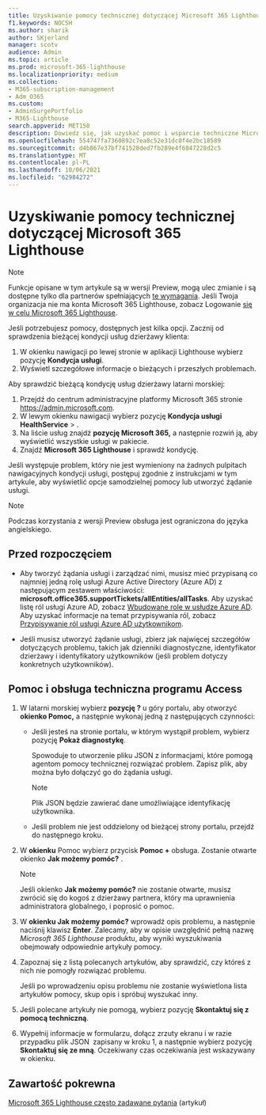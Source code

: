 ```yaml
---
title: Uzyskiwanie pomocy technicznej dotyczącej Microsoft 365 Lighthouse
f1.keywords: NOCSH
ms.author: sharik
author: SKjerland
manager: scotv
audience: Admin
ms.topic: article
ms.prod: microsoft-365-lighthouse
ms.localizationpriority: medium
ms.collection:
- M365-subscription-management
- Adm_O365
ms.custom:
- AdminSurgePortfolio
- M365-Lighthouse
search.appverid: MET150
description: Dowiedz się, jak uzyskać pomoc i wsparcie techniczne Microsoft 365 Lighthouse, aby uzyskać pomoc techniczną dla dostawców usług zarządzanych (MSP, Managed Service Providers).
ms.openlocfilehash: 554747fa7360892c7ea8c52e31dc0f4e2bc18589
ms.sourcegitcommit: d4b867e37bf741528ded7fb289e4f6847228d2c5
ms.translationtype: MT
ms.contentlocale: pl-PL
ms.lasthandoff: 10/06/2021
ms.locfileid: "62984272"
---
```

# <a name="get-help-and-support-for-microsoft-365-lighthouse"></a>Uzyskiwanie pomocy technicznej dotyczącej Microsoft 365 Lighthouse 

> [!NOTE]
> Funkcje opisane w tym artykule są w wersji Preview, mogą ulec zmianie i są dostępne tylko dla partnerów spełniających [te wymagania](m365-lighthouse-requirements.md). Jeśli Twoja organizacja nie ma konta Microsoft 365 Lighthouse, zobacz Logowanie [się w celu Microsoft 365 Lighthouse](m365-lighthouse-sign-up.md).

Jeśli potrzebujesz pomocy, dostępnych jest kilka opcji. Zacznij od sprawdzenia bieżącej kondycji usług dzierżawy klienta:

1. W okienku nawigacji po lewej stronie w aplikacji Lighthouse wybierz pozycję **Kondycja usługi**.
2. Wyświetl szczegółowe informacje o bieżących i przeszłych problemach.

Aby sprawdzić bieżącą kondycję usług dzierżawy latarni morskiej:

1. Przejdź do centrum administracyjne platformy Microsoft 365 stronie <a href="https://go.microsoft.com/fwlink/p/?linkid=2024339" target="_blank">https://admin.microsoft.com</a>.
2. W lewym okienku nawigacji wybierz pozycję **Kondycja usługi HealthService** > .
3. Na liście usług znajdź **pozycję Microsoft 365,** a następnie rozwiń ją, aby wyświetlić wszystkie usługi w pakiecie.
4. Znajdź **Microsoft 365 Lighthouse** i sprawdź kondycję.

Jeśli występuje problem, który nie jest wymieniony na żadnych pulpitach nawigacyjnych kondycji usługi, postępuj zgodnie z instrukcjami w tym artykule, aby wyświetlić opcje samodzielnej pomocy lub utworzyć żądanie usługi.

> [!NOTE]
> Podczas korzystania z wersji Preview obsługa jest ograniczona do języka angielskiego.

## <a name="before-you-begin"></a>Przed rozpoczęciem

- Aby tworzyć żądania usługi i zarządzać nimi, musisz mieć przypisaną co najmniej jedną rolę usługi Azure Active Directory (Azure AD) z następującym zestawem właściwości: **microsoft.office365.supportTickets/allEntities/allTasks**. Aby uzyskać listę ról usługi Azure AD, zobacz [Wbudowane role w usłudze Azure AD](/azure/active-directory/roles/permissions-reference). Aby uzyskać informacje na temat przypisywania ról, zobacz [Przypisywanie ról usługi Azure AD użytkownikom](/azure/active-directory/roles/manage-roles-portal).

- Jeśli musisz utworzyć żądanie usługi, zbierz jak najwięcej szczegółów dotyczących problemu, takich jak dzienniki diagnostyczne, identyfikator dzierżawy i identyfikatory użytkowników (jeśli problem dotyczy konkretnych użytkowników).

## <a name="access-help-and-support"></a>Pomoc i obsługa techniczna programu Access

1.  W latarni morskiej wybierz **pozycję ?** u góry portalu, aby otworzyć **okienko Pomoc,** a następnie wykonaj jedną z następujących czynności:
    
    -  Jeśli jesteś na stronie portalu, w którym wystąpił problem, wybierz pozycję **Pokaż diagnostykę**.

        Spowoduje to utworzenie pliku JSON z informacjami, które pomogą agentom pomocy technicznej rozwiązać problem. Zapisz plik, aby można było dołączyć go do żądania usługi.

        > [!NOTE]
        > Plik JSON będzie zawierać dane umożliwiające identyfikację użytkownika.

    -  Jeśli problem nie jest oddzielony od bieżącej strony portalu, przejdź do następnego kroku.

2.  W **okienku** Pomoc wybierz przycisk **Pomoc +** obsługa. Zostanie otwarte okienko **Jak możemy pomóc?** .

    > [!NOTE]
    > Jeśli okienko **Jak możemy pomóc?** nie zostanie otwarte, musisz zwrócić się do kogoś z dzierżawy partnera, który ma uprawnienia administratora globalnego, i poprosić o pomoc.

3.  W **okienku Jak możemy pomóc?** wprowadź opis problemu, a następnie naciśnij klawisz **Enter**. Zalecamy, aby w opisie uwzględnić pełną nazwę *Microsoft 365 Lighthouse* produktu, aby wyniki wyszukiwania obejmowały odpowiednie artykuły pomocy.

4.  Zapoznaj się z listą polecanych artykułów, aby sprawdzić, czy któreś z nich nie pomogły rozwiązać problemu.

    Jeśli po wprowadzeniu opisu problemu nie zostanie wyświetlona lista artykułów pomocy, skup opis i spróbuj wyszukać inny.

5.  Jeśli polecane artykuły nie pomogą, wybierz pozycję **Skontaktuj się z pomocą techniczną**.

6.  Wypełnij informacje w formularzu, dołącz zrzuty ekranu i w razie przypadku plik JSON&nbsp; zapisany w kroku 1, a następnie wybierz pozycję **Skontaktuj się ze mną**. Oczekiwany czas oczekiwania jest wskazywany w okienku.

## <a name="related-content"></a>Zawartość pokrewna

[Microsoft 365 Lighthouse często zadawane pytania](m365-lighthouse-faq.yml) (artykuł)
